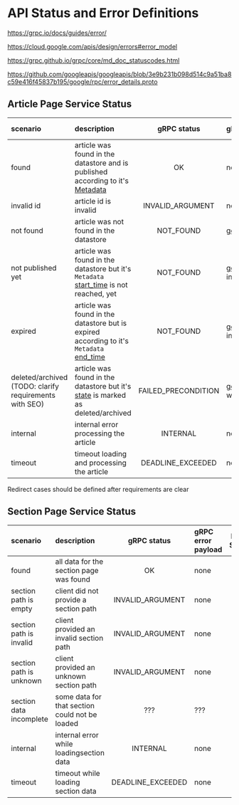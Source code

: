# API Status and Error Definitions

https://grpc.io/docs/guides/error/

https://cloud.google.com/apis/design/errors#error_model

https://grpc.github.io/grpc/core/md_doc_statuscodes.html

https://github.com/googleapis/googleapis/blob/3e9b231b098d514c9a51ba8c59e416f45837b195/google/rpc/error_details.proto

## Article Page Service Status

| scenario | description | gRPC status | gRPC error payload | HTTP Status | cacheable | 
|:---|:---|:---:|:---|:---:|:---:|
| found | article was found in the datastore and is published according to it's [Metadata](https://github.com/stroeer/tapir/blob/d99e155003a5f81a4f300d558d1fbc736dbda511/stroeer/core/v1/article.proto#L87)| OK | none | 200 | yes
| invalid id | article id is invalid | INVALID_ARGUMENT | none | 400 | yes
| not found | article was not found in the datastore | NOT_FOUND | [google.rpc.ResourceInfo](https://github.com/googleapis/googleapis/blob/3e9b231b098d514c9a51ba8c59e416f45837b195/google/rpc/error_details.proto#L198) | 404 | yes
| not published yet | article was found in the datastore but it's `Metadata` [start_time](https://github.com/stroeer/tapir/blob/d99e155003a5f81a4f300d558d1fbc736dbda511/stroeer/core/v1/article.proto#L93) is not reached, yet | NOT_FOUND | [google.rpc.ResourceInfo](https://github.com/googleapis/googleapis/blob/3e9b231b098d514c9a51ba8c59e416f45837b195/google/rpc/error_details.proto#L198) with info about the `start_time` | 404 | yes
| expired | article was found in the datastore but is expired according to it's `Metadata` [end_time](https://github.com/stroeer/tapir/blob/d99e155003a5f81a4f300d558d1fbc736dbda511/stroeer/core/v1/article.proto#L97) | NOT_FOUND | [google.rpc.ResourceInfo](https://github.com/googleapis/googleapis/blob/3e9b231b098d514c9a51ba8c59e416f45837b195/google/rpc/error_details.proto#L198) with info about the `end_time` | 404 | yes
| deleted/archived (TODO: clarify requirements with SEO) | article was found in the datastore but it's [state](https://github.com/stroeer/tapir/blob/d99e155003a5f81a4f300d558d1fbc736dbda511/stroeer/core/v1/article.proto#L89) is marked as deleted/archived | FAILED_PRECONDITION | [google.rpc.PreconditionFailure](https://github.com/googleapis/googleapis/blob/3e9b231b098d514c9a51ba8c59e416f45837b195/google/rpc/error_details.proto#L143) with info about the [state](https://github.com/stroeer/tapir/blob/d99e155003a5f81a4f300d558d1fbc736dbda511/stroeer/core/v1/article.proto#L89) | 410 | yes
| internal | internal error processing the article | INTERNAL | none | 500 | no
| timeout | timeout loading and processing the article | DEADLINE_EXCEEDED | none | 504 | no

Redirect cases should be defined after requirements are clear

## Section Page Service Status

| scenario | description | gRPC status | gRPC error payload | HTTP Status | cacheable |
|:---|:---|:---:|:---|:---:|:---:|
| found | all data for the section page was found | OK | none | none | yes |
| section path is empty | client did not provide a section path | INVALID_ARGUMENT | none | 400 | yes
| section path is invalid | client provided an invalid section path | INVALID_ARGUMENT | none | 400 | yes
| section path is unknown | client provided an unknown section path | INVALID_ARGUMENT | none | 404 | yes
| section data incomplete | some data for that section could not be loaded | ??? | ??? | ??? | ???
| internal | internal error while loadingsection data | INTERNAL | none | 500 | no
| timeout | timeout while loading section data | DEADLINE_EXCEEDED | none | 504 | no

